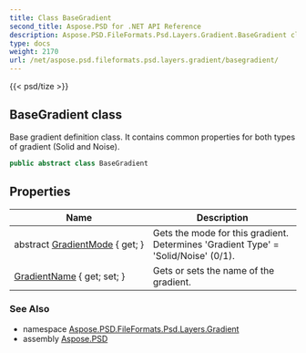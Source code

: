 ```yaml
---
title: Class BaseGradient
second_title: Aspose.PSD for .NET API Reference
description: Aspose.PSD.FileFormats.Psd.Layers.Gradient.BaseGradient class. Base gradient definition class. It contains common properties for both types of gradient Solid and Noise
type: docs
weight: 2170
url: /net/aspose.psd.fileformats.psd.layers.gradient/basegradient/
---
```

{{< psd/tize >}}
## BaseGradient class

Base gradient definition class. It contains common properties for both types of gradient (Solid and Noise).

```csharp
public abstract class BaseGradient
```

## Properties

| Name | Description |
| --- | --- |
| abstract [GradientMode](../../aspose.psd.fileformats.psd.layers.gradient/basegradient/gradientmode/) { get; } | Gets the mode for this gradient. Determines 'Gradient Type' = 'Solid/Noise' (0/1). |
| [GradientName](../../aspose.psd.fileformats.psd.layers.gradient/basegradient/gradientname/) { get; set; } | Gets or sets the name of the gradient. |

### See Also

* namespace [Aspose.PSD.FileFormats.Psd.Layers.Gradient](../../aspose.psd.fileformats.psd.layers.gradient/)
* assembly [Aspose.PSD](../../)


